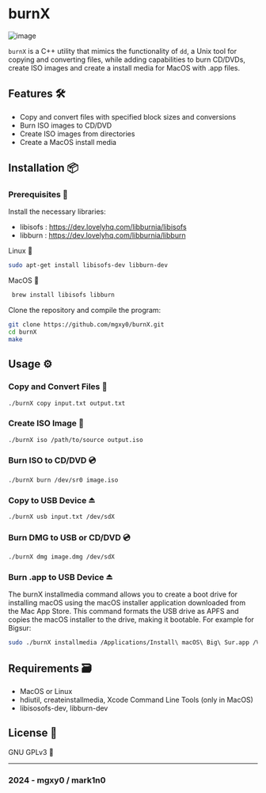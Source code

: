 # burnX  

![image](https://github.com/mgxy0/burnX/assets/127632468/c6a0e497-c36b-41b2-8ef2-b444c20d6681) 

`burnX` is a C++ utility that mimics the functionality of `dd`, a Unix tool for copying and converting files, while adding capabilities to burn CD/DVDs, create ISO images and create a install media for MacOS with .app files.

## Features 🛠️

- Copy and convert files with specified block sizes and conversions
-  Burn ISO images to CD/DVD
-   Create ISO images from directories
-   Create a MacOS install media 

## Installation 📦

### Prerequisites 🔣

Install the necessary libraries:

  - libisofs : https://dev.lovelyhq.com/libburnia/libisofs
  - libburn : https://dev.lovelyhq.com/libburnia/libburn

Linux 🐧

  ```sh
  sudo apt-get install libisofs-dev libburn-dev
  ```
MacOS   

 ```sh
  brew install libisofs libburn
  ```

Clone the repository and compile the program:

  ```sh
  git clone https://github.com/mgxy0/burnX.git
  cd burnX
  make
  ```

## Usage ⚙️

### Copy and Convert Files 🔂

  ```sh
  ./burnX copy input.txt output.txt
  ```

### Create ISO Image 💽

  ```sh
  ./burnX iso /path/to/source output.iso
  ```

### Burn ISO to CD/DVD 💿

  ```sh
  ./burnX burn /dev/sr0 image.iso
  ```

### Copy to USB Device ⏏️

  ```sh
  ./burnX usb input.txt /dev/sdX
  ```

### Burn DMG to USB or CD/DVD 💿

  ```sh
  ./burnX dmg image.dmg /dev/sdX
  ```

### Burn .app to USB Device ⏏️

The burnX installmedia command allows you to create a boot drive for installing macOS using the macOS installer application downloaded from the Mac App Store. This command formats the USB drive as APFS and copies the macOS installer to the drive, making it bootable. For example for Bigsur:

  ```sh
  sudo ./burnX installmedia /Applications/Install\ macOS\ Big\ Sur.app /Volumes/MyVolume
  ```

## Requirements 🗃️

- MacOS or Linux
- hdiutil, createinstallmedia, Xcode Command Line Tools (only in MacOS)
- libisosofs-dev, libburn-dev

## License 📄

GNU GPLv3 🐃

-----------------------------------------------------------------------------------------------------------------------------------------------------------------------------------------------------------------------------------------------------------------------------------------------------------------------------------------

### 2024 - mgxy0 / mark1n0
